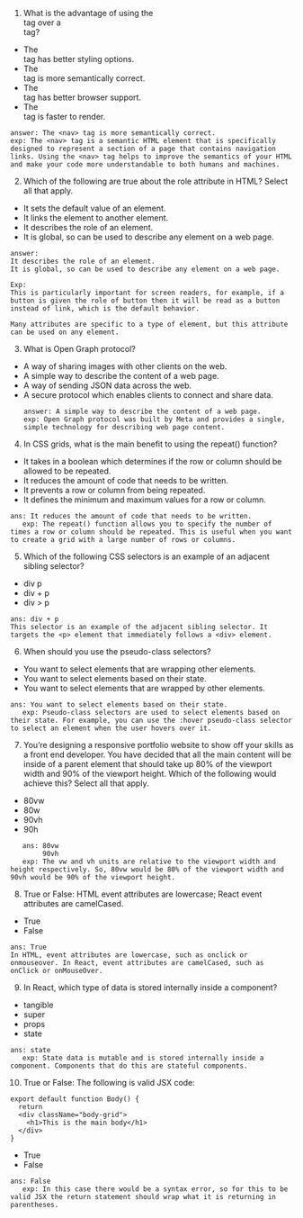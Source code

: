 1. What is the advantage of using the <nav> tag over a <div> tag?
 - The <nav> tag has better styling options.
 - The <nav> tag is more semantically correct.
 - The <nav> tag has better browser support.
 - The <nav> tag is faster to render.
 ```
 answer: The <nav> tag is more semantically correct.
 exp: The <nav> tag is a semantic HTML element that is specifically designed to represent a section of a page that contains navigation links. Using the <nav> tag helps to improve the semantics of your HTML and make your code more understandable to both humans and machines.
 ```
2. Which of the following are true about the role attribute in HTML? Select all that apply.
 - It sets the default value of an element.
 - It links the element to another element.
 - It describes the role of an element.
 - It is global, so can be used to describe any element on a web page.

 ```
 answer: 
 It describes the role of an element.
 It is global, so can be used to describe any element on a web page.
 
 Exp: 
 This is particularly important for screen readers, for example, if a button is given the role of button then it will be read as a button instead of link, which is the default behavior.
 
 Many attributes are specific to a type of element, but this attribute can be used on any element.
 ```
3. What is Open Graph protocol?
 - A way of sharing images with other clients on the web.
 - A simple way to describe the content of a web page.
 - A way of sending JSON data across the web.
 - A secure protocol which enables clients to connect and share data.
    ```
    answer: A simple way to describe the content of a web page.
    exp: Open Graph protocol was built by Meta and provides a single, simple technology for describing web page content.
    ```
4. In CSS grids, what is the main benefit to using the repeat() function?
 - It takes in a boolean which determines if the row or column should be allowed to be repeated.
 - It reduces the amount of code that needs to be written.
 - It prevents a row or column from being repeated.
 - It defines the minimum and maximum values for a row or column.
 ```
 ans: It reduces the amount of code that needs to be written.
    exp: The repeat() function allows you to specify the number of times a row or column should be repeated. This is useful when you want to create a grid with a large number of rows or columns.
 ```

5. Which of the following CSS selectors is an example of an adjacent sibling selector?
 - div p
 - div + p
 - div > p
 ```
 ans: div + p
 This selector is an example of the adjacent sibling selector. It targets the <p> element that immediately follows a <div> element.
 ```
6. When should you use the pseudo-class selectors?
 - You want to select elements that are wrapping other elements.
 - You want to select elements based on their state.
 - You want to select elements that are wrapped by other elements.
 ```
 ans: You want to select elements based on their state.
    exp: Pseudo-class selectors are used to select elements based on their state. For example, you can use the :hover pseudo-class selector to select an element when the user hovers over it.
 ```
7. You’re designing a responsive portfolio website to show off your skills as a front end developer. You have decided that all the main content will be inside of a parent element that should take up 80% of the viewport width and 90% of the viewport height. Which of the following would achieve this? Select all that apply.
 - 80vw
 - 80w
 - 90vh
 - 90h
 ```
    ans: 80vw
         90vh
    exp: The vw and vh units are relative to the viewport width and height respectively. So, 80vw would be 80% of the viewport width and 90vh would be 90% of the viewport height.
 ```
8. True or False: HTML event attributes are lowercase; React event attributes are camelCased.
 - True
 - False
 ```
 ans: True
 In HTML, event attributes are lowercase, such as onclick or onmouseover. In React, event attributes are camelCased, such as onClick or onMouseOver.
 ```
9. In React, which type of data is stored internally inside a component?
 - tangible
 - super
 - props
 - state
 ```
 ans: state
    exp: State data is mutable and is stored internally inside a component. Components that do this are stateful components.
 ```
10. True or False: The following is valid JSX code:
```
export default function Body() {
  return 
  <div className="body-grid">
    <h1>This is the main body</h1>
  </div>
}
```
 - True
 - False
 ```
 ans: False
    exp: In this case there would be a syntax error, so for this to be valid JSX the return statement should wrap what it is returning in parentheses. 
 ```
